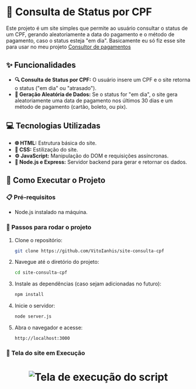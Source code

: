 # 📝 Consulta de Status por CPF

Este projeto é um site simples que permite ao usuário consultar o status de um CPF, gerando aleatoriamente a data do pagamento e o método de pagamento, caso o status esteja "em dia".
Basicamente eu só fiz esse site para usar no meu projeto [Consultor de pagamentos](https://github.com/VitoIanhis/consultor-de-pagamentos) 

## **✨ Funcionalidades**
- **🔍 Consulta de Status por CPF:** O usuário insere um CPF e o site retorna o status ("em dia" ou "atrasado").
- **🎲 Geração Aleatória de Dados:** Se o status for "em dia", o site gera aleatoriamente uma data de pagamento nos últimos 30 dias e um método de pagamento (cartão, boleto, ou pix).

## **💻 Tecnologias Utilizadas**
- **🌐 HTML:** Estrutura básica do site.
- **🎨 CSS:** Estilização do site.
- **⚙️ JavaScript:** Manipulação do DOM e requisições assíncronas.
- **🚀 Node.js e Express:** Servidor backend para gerar e retornar os dados.

## **🚀 Como Executar o Projeto**
### **📋 Pré-requisitos**
- Node.js instalado na máquina.

### **🔧 Passos para rodar o projeto**
1. Clone o repositório:
    ```bash
    git clone https://github.com/VitoIanhis/site-consulta-cpf
    ```
2. Navegue até o diretório do projeto:
    ```bash
    cd site-consulta-cpf
    ```
3. Instale as dependências (caso sejam adicionadas no futuro):
    ```bash
    npm install
    ```
4. Inicie o servidor:
    ```bash
    node server.js
    ```
5. Abra o navegador e acesse:
    ```
    http://localhost:3000
    ```
### **📸 Tela do site em Execução**
<h1 align="center"> <img src="https://ik.imagekit.io/tntifmcqk/Screenshot_4.png?updatedAt=1724548683766" alt="Tela de execução do script"/> </h1>
